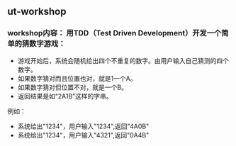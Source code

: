 ## ut-workshop

### workshop内容： 用TDD（Test Driven Development）开发一个简单的猜数字游戏：

- 游戏开始后，系统会随机给出四个不重复的数字。由用户输入自己猜测的四个数字。
- 如果数字猜对而且位置也对，就是1一个A。
- 如果数字猜对但位置不对，就是一个B。
- 返回结果是如“2A1B”这样的字串。

例如：
- 系统给出"1234"，用户输入"1234",返回"4A0B"
- 系统给出"1234"，用户输入"4321",返回"0A4B"
